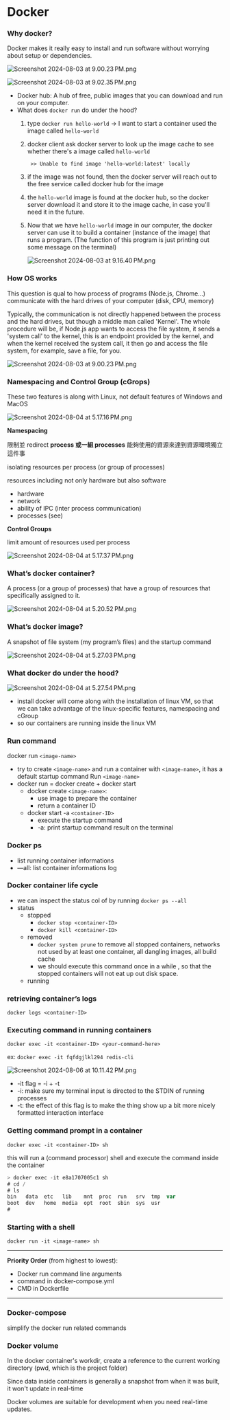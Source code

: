 # Docker

### **Why docker?**

Docker makes it really easy to install and run software without worrying about setup or dependencies.

![Screenshot 2024-08-03 at 9.00.23 PM.png](img/Screenshot_2024-08-03_at_9.00.23_PM.png)

![Screenshot 2024-08-03 at 9.02.35 PM.png](img/Screenshot_2024-08-03_at_9.02.35_PM.png)

- Docker hub: A hub of free, public images that you can download and run on your computer.
- What does `docker run` do under the hood?
    1. type `docker run hello-world` -> I want to start a container used the image called `hello-world`
    2. docker client ask docker server to look up the image cache to see whether there's a image called `hello-world`
       
        ```
         >> Unable to find image 'hello-world:latest' locally
        ```
        
    3. if the image was not found, then the docker server will reach out to the free service called docker hub for the image
    4. the `hello-world` image is found at the docker hub, so the docker server download it and store it to the image cache, in case you'll need it in the future.
    5. Now that we have `hello-world` image in our computer, the docker server can use it to build a container (instance of the image) that runs a program. (The function of this program is just printing out some message on the terminal)
       
        ![Screenshot 2024-08-03 at 9.16.40 PM.png](img/Screenshot_2024-08-03_at_9.16.40_PM.png)
        

### **How OS works**

This question is qual to how process of programs (Node.js, Chrome...) communicate with the hard drives of your computer (disk, CPU, memory)

Typically, the communication is not directly happened between the process and the hard drives, but though a middle man called 'Kernel'. The whole procedure will be, if Node.js app wants to access the file system, it sends a 'system call' to the kernel, this is an endpoint provided by the kernel, and when the kernel received the system call, it then go and access the file system, for example, save a file, for you.

![Screenshot 2024-08-03 at 9.00.23 PM.png](img/Screenshot_2024-08-03_at_9.00.23_PM%201.png)

### Namespacing and Control Group (cGrops)

These two features is along with Linux, not default features of Windows and MacOS

![Screenshot 2024-08-04 at 5.17.16 PM.png](img/Screenshot_2024-08-04_at_5.17.16_PM.png)

**Namespacing**

限制並 redirect **process 或一組 processes** 能夠使用的資源來達到資源環境獨立這件事

isolating resources per process (or group of processes)

resources including not only hardware but also software

- hardware
- network
- ability of IPC (inter process communication)
- processes (see)

**Control Groups**

limit amount of resources used per process

![Screenshot 2024-08-04 at 5.17.37 PM.png](img/Screenshot_2024-08-04_at_5.17.37_PM.png)

### What’s docker container?

A process (or a group of processes) that have a group of resources that specifically assigned to it.

![Screenshot 2024-08-04 at 5.20.52 PM.png](img/Screenshot_2024-08-04_at_5.20.52_PM.png)

### What’s docker image?

A snapshot of file system (my program’s files) and the startup command

![Screenshot 2024-08-04 at 5.27.03 PM.png](img/Screenshot_2024-08-04_at_5.27.03_PM.png)

### What docker do under the hood?

![Screenshot 2024-08-04 at 5.27.54 PM.png](img/Screenshot_2024-08-04_at_5.27.54_PM.png)

- install docker will come along with the installation of linux VM, so that we can take advantage of the linux-specific features, namespacing and cGroup
- so our containers are running inside the linux VM

### Run command

docker run `<image-name>`

- try to create `<image-name>` and run a container with `<image-name>`, it has a default startup command Run `<image-name>`
- docker run = docker create + docker start
    - docker create `<image-name>`:
        - use image to prepare the container
        - return a container ID
    - docker start -a `<container-ID>`
        - execute the startup command
        - -a: print startup command result on the terminal

### Docker ps

- list running container informations
- —all: list container informations log

### Docker container life cycle

- we can inspect the status col of by running `docker ps --all`
- status
    - stopped
        - `docker stop <container-ID>`
        - `docker kill <container-ID>`
    - removed
        - `docker system prune` to remove all stopped containers, networks not used by at least one container, all dangling images, all build cache
        - we should execute this command once in a while , so that the stopped containers will not eat up out disk space.
    - running

### retrieving container’s logs

`docker logs <container-ID>`

### Executing command in **running** containers

`docker exec -it <container-ID> <your-command-here>`

ex: `docker exec -it fqfdgjlkl294 redis-cli`

![Screenshot 2024-08-06 at 10.11.42 PM.png](img/Screenshot_2024-08-06_at_10.11.42_PM.png)

- -it flag = -i + -t
- -i: make sure my terminal input is directed to the STDIN of running processes
- -t: the effect of this flag is to make the thing show up a bit more nicely formatted interaction interface

### Getting command prompt in a container

`docker exec -it <container-ID> sh`

this will run a (command processor) shell and execute the command inside the container

```scala
> docker exec -it e8a1707005c1 sh
# cd / 
# ls
bin   data  etc   lib	 mnt  proc  run   srv  tmp  var
boot  dev   home  media  opt  root  sbin  sys  usr
#
```

### Starting with a shell

`docker run -it <image-name> sh`

---

**Priority Order** (from highest to lowest):

- Docker run command line arguments
- command in docker-compose.yml
- CMD in Dockerfile

---

### Docker-compose

simplify the docker run related commands

### Docker volume

In the docker container's workdir, create a reference to the current working directory (pwd, which is the project folder)

Since data inside containers is generally a snapshot from when it was built, it won't update in real-time

Docker volumes are suitable for development when you need real-time updates.
